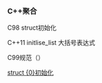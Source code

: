 ### C++聚合

C98 struct初始化

C++11 initlise_list 大括号表达式

C99规范（）

[struct {0}初始化](https://www.cnblogs.com/zzyoucan/p/3902984.html)